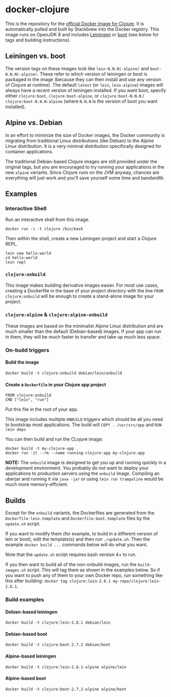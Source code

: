 # docker-clojure

This is the repository for the [official Docker image for Clojure](https://registry.hub.docker.com/_/clojure/).
It is automatically pulled and built by Stackbrew into the Docker registry.
This image runs on OpenJDK 8 and includes [Leiningen](http://leiningen.org) or [boot](http://boot-clj.com) (see below for tags and building instructions).

## Leiningen vs. boot

The version tags on these images look like `lein-N.N.N(-alpine)` and `boot-N.N.N(-alpine)`. These refer to which version of leiningen or boot is packaged in the image (because they can then install and use any version of Clojure at runtime). The default `latest` (or `lein`, `lein-alpine`) images will always have a recent version of leiningen installed. If you want boot, specify either `clojure:boot`, `clojure:boot-alpine`, or `clojure:boot-N.N.N` / `clojure:boot-N.N.N-alpine` (where `N.N.N` is the version of boot you want installed).

## Alpine vs. Debian

In an effort to minimize the size of Docker images, the Docker community is migrating from traditional Linux distributions (like Debian) to the Alpine Linux distribution. It is a very minimal distribution specifically designed for container applications.

The traditional Debian-based Clojure images are still provided under the original tags, but you are encouraged to try running your applications in the new `alpine` variants. Since Clojure runs on the JVM anyway, chances are everything will just work and you'll save yourself some time and bandwidth.

## Examples

### Interactive Shell

Run an interactive shell from this image.

```
docker run -i -t clojure /bin/bash
```

Then within the shell, create a new Leiningen project and start a Clojure REPL.

```
lein new hello-world
cd hello-world
lein repl
```

### `clojure:onbuild`

This image makes building derivative images easier. For most use cases, creating a Dockerfile in the base of your project directory with the line `FROM clojure:onbuild` will be enough to create a stand-alone image for your project.

### `clojure:alpine` & `clojure:alpine-onbuild`

These images are based on the minimalist Alpine Linux distribution and are much smaller than the default (Debian-based) images. If your app can run in them, they will be much faster to transfer and take up much less space.

### On-build triggers

#### Build the image

```
docker build -t clojure:onbuild debian/lein/onbuild
```

#### Create a `Dockerfile` in your Clojure app project

```
FROM clojure:onbuild
CMD ["lein", "run"]
```

Put this file in the root of your app.

This image includes multiple `ONBUILD` triggers which should be all you need to bootstrap most applications. The build will `COPY . /usr/src/app` and `RUN lein deps`

You can then build and run the CLojure image:

```
docker build -t my-clojure-app .
docker run -it --rm --name running-clojure-app my-clojure-app
```

**NOTE:** The `onbuild` image is designed to get you up and running quickly in a development environment. You probably do not want to deploy your applications to production servers using the `onbuild` image. Compiling an uberjar and running it via `java -jar` or using `lein run trampoline` would be much more memory-efficient.

## Builds

Except for the `onbuild` variants, the Dockerfiles are generated from the `Dockerfile-lein.template` and `Dockerfile-boot.template` files by the `update.sh` script.

If you want to modify them (for example, to build in a different version of lein or boot), edit the template(s) and then run `./update.sh`. Then the example `docker build ...` commands below will do what you want.

Note that the `update.sh` script requires bash version 4+ to run.

If you then want to build all of the non-onbuild images, run the
`build-images.sh` script. This will tag them as shown in the
examples below. So if you want to push any of them to your own
Docker repo, run something like this after building:
`docker tag clojure:lein-2.8.1 my-repo/clojure:lein-2.8.1`.

### Build examples

#### Debian-based leiningen

```
docker build -t clojure:lein-2.8.1 debian/lein
```

#### Debian-based boot

```
docker build -t clojure:boot-2.7.2 debian/boot
```

#### Alpine-based leiningen

```
docker build -t clojure:lein-2.8.1-alpine alpine/lein
```

#### Alpine-based boot

```
docker build -t clojure:boot-2.7.2-alpine alpine/boot
```
